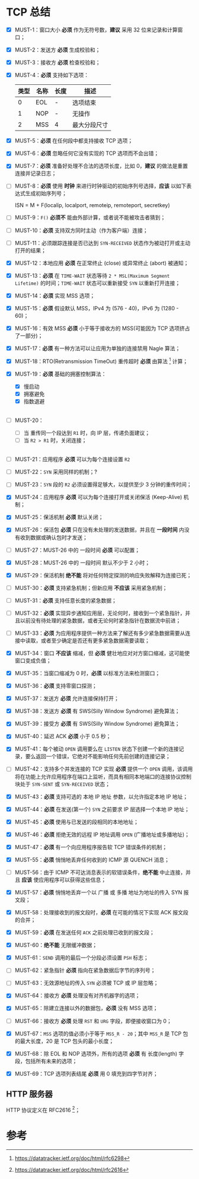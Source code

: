# TCP 总结

- [x] MUST-1：窗口大小 **必须** 作为无符号数，**建议** 采用 32 位来记录和计算窗口；

- [x] MUST-2：发送方 **必须** 生成校验和；

- [x] MUST-3：接收方 **必须** 检查校验和；

- [x] MUST-4：**必须** 支持如下选项：

    | 类型 | 名称 | 长度 | 描述         |
    | ---- | ---- | ---- | ------------ |
    | 0    | EOL  | -    | 选项结束     |
    | 1    | NOP  | -    | 无操作       |
    | 2    | MSS  | 4    | 最大分段尺寸 |

- [x] MUST-5：**必须** 在任何段中都支持接收 TCP 选项；

- [x] MUST-6：**必须** 忽略任何它没有实现的 TCP 选项而不会出错；

- [x] MUST-7：**必须** 准备好处理不合法的选项长度，比如 0，**建议** 的做法是重置连接并记录日志；

- [ ] MUST-8：**必须** 使用 **时钟** 来进行时钟驱动的初始序列号选择，**应该** 以如下表达式生成初始序列号；

    ISN = M + F(localip, localport, remoteip, remoteport, secretkey)

- [ ] MUST-9：`F()` **必须不** 能由外部计算，或者说不能被攻击者猜到；

- [ ] MUST-10：**必须** 支持双方同时主动（作为客户端）连接；

- [ ] MUST-11：必须跟踪连接是否已达到 `SYN-RECEIVED` 状态作为被动打开或主动打开的结果；

- [x] MUST-12：本地应用 **必须** 在正常终止 (close) 或异常终止 (abort) 被通知；

- [x] MUST-13：**必须** 在 `TIME-WAIT` 状态等待 `2 * MSL(Maximum Segment Lifetime)` 的时间；`TIME-WAIT` 状态可以重新接受 `SYN` 以重新打开连接；

- [x] MUST-14：**必须** 实现 MSS 选项；

- [x] MUST-15：**必须** 假设默认 MSS，IPv4 为 (576 - 40)，IPv6 为 (1280 - 60)；

- [x] MUST-16：有效 MSS **必须** 小于等于接收方的 MSS(可能因为 TCP 选项挤占了一部分)；

- [x] MUST-17：**必须** 有一种方法可以让应用为单独的连接禁用 Nagle 算法；

- [x] MUST-18：RTO(Retransmission TimeOut) 重传超时 **必须** 由算法 [^rfc6298] 计算；

- [x] MUST-19：**必须** 基础的拥塞控制算法：

    - [x] 慢启动
    - [x] 拥塞避免
    - [x] 指数退避
    </br></br>

- [ ] MUST-20：
    
    - [ ] 当 重传同一个段达到 `R1` 时，向 IP 层，传递负面建议；
    - [ ] 当 `R2 > R1` 时，关闭连接；
    </br></br>

- [ ] MUST-21：应用程序 **必须** 可以为每个连接设置 `R2`

- [ ] MUST-22：`SYN` 采用同样的机制；?

- [ ] MUST-23：`SYN` 段的 `R2` 必须设置得足够大，以提供至少 3 分钟的重传时间；

- [x] MUST-24：应用程序 **必须** 可以为每个连接打开或关闭保活 (Keep-Alive) 机制；

- [x] MUST-25：保活机制 **必须** 默认关闭；

- [x] MUST-26：保活包 **必须** 只在没有未处理的发送数据，并且在 **一段时间** 内没有收到数据或确认包时才发送；

- [ ] MUST-27：MUST-26 中的 一段时间 **必须** 可以配置；

- [x] MUST-28：MUST-26 中的 一段时间 默认不少于 2 小时；

- [x] MUST-29：保活机制 **绝不能** 将对任何特定探测的响应失败解释为连接已死；

- [ ] MUST-30：**必须** 支持紧急机制；但新应用 **不应该** 采用紧急机制；

- [ ] MUST-31：**必须** 支持任意长度的紧急数据；

- [ ] MUST-32：**必须** 实现异步通知应用层，无论何时，接收到一个紧急指针，并且以前没有待处理的紧急数据，或者无论何时紧急指针在数据流中前进；

- [ ] MUST-33：**必须** 为应用程序提供一种方法来了解还有多少紧急数据需要从连接中读取，或者至少确定是否还有更多紧急数据需要读取；

- [x] MUST-34：窗口 **不应该** 缩减，但 **必须** 健壮地应对对方窗口缩减，这可能使窗口变成负值；

- [x] MUST-35：当窗口缩减为 0 时，**必须** 以标准方法来检测窗口；

- [x] MUST-36：**必须** 支持零窗口探测；

- [x] MUST-37：发送方 **必须** 允许连接保持打开；

- [x] MUST-38：发送方 **必须** 有 SWS(Silly Window Syndrome) 避免算法；

- [x] MUST-39：接受方 **必须** 有 SWS(Silly Window Syndrome) 避免算法；

- [x] MUST-40：延迟 ACK **必须** 小于 0.5 秒；

- [x] MUST-41：每个被动 `OPEN` 调用要么在 `LISTEN` 状态下创建一个新的连接记录，要么返回一个错误，它绝对不能影响任何先前创建的连接记录；

- [ ] MUST-42：支持多个并发连接的 TCP 实现 **必须** 提供一个 `OPEN` 调用，该调用将在功能上允许应用程序在端口上监听，而具有相同本地端口的连接协议控制块处于 `SYN-SENT` 或 `SYN-RECEIVED` 状态；

- [x] MUST-43：**必须** 支持可选的 本地 IP 地址 参数，以允许指定本地 IP 地址；

- [x] MUST-44：**必须** 在发送(第一个) `SYN` 之前要求 IP 层选择一个本地 IP 地址；

- [x] MUST-45：**必须** 使用与已发送的段相同的本地地址；

- [x] MUST-46：**必须** 拒绝无效的远程 IP 地址调用 `OPEN` (广播地址或多播地址)；

- [x] MUST-47：**必须** 有一个向应用程序报告软 TCP 错误条件的机制；

- [x] MUST-55：**必须** 悄悄地丢弃任何收到的 ICMP 源 QUENCH 消息；

- [ ] MUST-56：由于 ICMP 不可达消息表示的软错误条件，**绝不能** 中止连接，并且 **应该** 使应用程序可以获得这些信息；

- [x] MUST-57：**必须** 悄悄地丢弃一个以 广播 或 多播 地址为地址的传入 SYN 报文段；

- [x] MUST-58：处理接收到的报文段时，**必须** 在可能的情况下实现 ACK 报文段的合并；

- [x] MUST-59：**必须** 在发送任何 `ACK` 之前处理已收到的报文段；

- [x] MUST-60：**绝不能** 无限缓冲数据；

- [x] MUST-61：`SEND` 调用的最后一个分段必须设置 `PSH` 标志；

- [ ] MUST-62：紧急指针 **必须** 指向在紧急数据后字节的序列号；

- [ ] MUST-63：无效源地址的传入 `SYN` 必须被 TCP 或 IP 层忽略；

- [x] MUST-64：接收方 **必须** 处理没有对齐机器字的选项；

- [x] MUST-65：除建立连接以外的数据包，**必须** 没有 MSS 选项；

- [ ] MUST-66：接收方 **必须** 处理 `RST` 和 `URG` 字段，即便接收窗口为 0；

- [x] MUST-67：`MSS` 选项的值必须小于等于 `MSS_R - 20`；其中 `MSS_R` 是 TCP 包的最大长度，20 是 TCP 包头的最小长度；

- [x] MUST-68：除 EOL 和 NOP 选项外，所有的选项 **必须** 有 长度(length) 字段，包括所有未来的选项；

- [x] MUST-69：TCP 选项列表结尾 **必须** 用 0 填充到四字节对齐；

## HTTP 服务器

HTTP 协议定义在 RFC2616 [^rfc2616]；

# 参考

[^rfc6298]: <https://datatracker.ietf.org/doc/html/rfc6298>
[^rfc2616]: <https://datatracker.ietf.org/doc/html/rfc2616>
